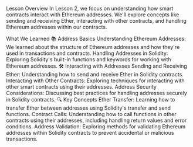 Lesson Overview
In Lesson 2, we focus on understanding how smart contracts interact with Ethereum addresses. We'll explore concepts like sending and receiving Ether, interacting with other contracts, and handling Ethereum addresses within our contracts.

What We Learned
📚 Address Basics
Understanding Ethereum Addresses: We learned about the structure of Ethereum addresses and how they're used in transactions and contracts.
Handling Addresses in Solidity: Exploring Solidity's built-in functions and keywords for working with Ethereum addresses.
🛠 Interacting with Addresses
Sending and Receiving Ether: Understanding how to send and receive Ether in Solidity contracts.
Interacting with Other Contracts: Exploring techniques for interacting with other smart contracts using their addresses.
Address Security Considerations: Discussing best practices for handling addresses securely in Solidity contracts.
🔍 Key Concepts
Ether Transfer: Learning how to transfer Ether between addresses using Solidity's transfer and send functions.
Contract Calls: Understanding how to call functions in other contracts using their addresses, including handling return values and error conditions.
Address Validation: Exploring methods for validating Ethereum addresses within Solidity contracts to prevent accidental or malicious transactions.